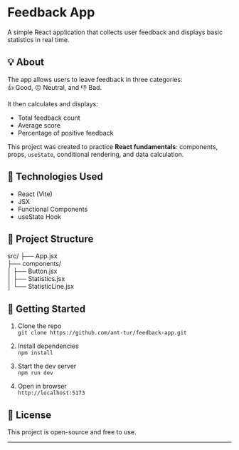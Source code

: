 # Feedback App

A simple React application that collects user feedback and displays basic statistics in real time.

## 💡 About

The app allows users to leave feedback in three categories:  
👍 Good, 😐 Neutral, and 👎 Bad.

It then calculates and displays:

- Total feedback count
- Average score
- Percentage of positive feedback

This project was created to practice **React fundamentals**: components, props, `useState`, conditional rendering, and data calculation.

## 🔧 Technologies Used

- React (Vite)
- JSX
- Functional Components
- useState Hook

## 📁 Project Structure

src/
├── App.jsx  
├── components/  
│ ├── Button.jsx  
│ ├── Statistics.jsx  
│ └── StatisticLine.jsx

## 🚀 Getting Started

1. Clone the repo  
   `git clone https://github.com/ant-tur/feedback-app.git`

2. Install dependencies  
   `npm install`

3. Start the dev server  
   `npm run dev`

4. Open in browser  
   `http://localhost:5173`

## 📄 License

This project is open-source and free to use.

---
